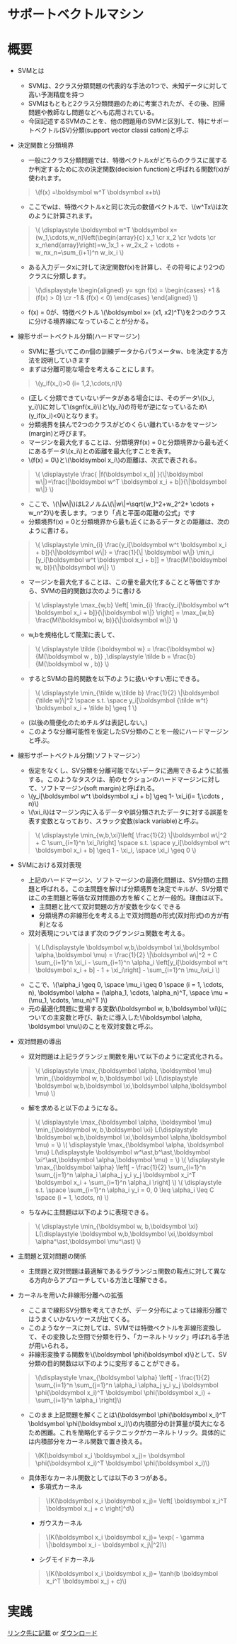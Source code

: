 <script type="text/x-mathjax-config">MathJax.Hub.Config({tex2jax:{inlineMath:[['\$','\$'],['\\(','\\)']],processEscapes:true},CommonHTML: {matchFontHeight:false}});</script>
<script type="text/javascript" async src="https://cdnjs.cloudflare.com/ajax/libs/mathjax/2.7.1/MathJax.js?config=TeX-MML-AM_CHTML"></script>
サポートベクトルマシン
============
# 概要

- SVMとは
  - SVMは、2クラス分類問題の代表的な手法の1つで、未知データに対して高い予測精度を持つ
  - SVMはもともと2クラス分類問題のために考案されたが、その後、回帰問題や教師なし問題などへも応用されている。
  - 今回記述するSVMのことを、他の問題用のSVMと区別して、特にサポートベクトル(SV)分類(support vector classi cation)と呼ぶ
- 決定関数と分類境界
  - 一般に2クラス分類問題では、特徴ベクトルxがどちらのクラスに属するか判定するために次の決定関数(decision function)と呼ばれる関数f(x)が使われます。
  > \\\(f(x) =\boldsymbol w^T \boldsymbol x+b\\\)
  - ここでwは、特徴ベクトルxと同じ次元の数値ベクトルで、\\\(w^Tx\\\)は次のように計算されます。
  > \\\(
      \displaystyle \boldsymbol w^T \boldsymbol x=(w_1,\cdots,w_n)\left(\begin{array}{c} x_1 \cr x_2 \cr \vdots \cr x_n\end{array}\right)=w_1x_1 + w_2x_2 + \cdots + w_nx_n=\sum_{i+1}^n w_ix_i
    \\\)
  - ある入力データxに対して決定関数f(x)を計算し、その符号により2つのクラスに分類します。
  > \\\(\displaystyle
\begin{aligned} 
y= sgn f(x) =
    \begin{cases}
        +1 & (f(x) > 0) \cr
        -1 & (f(x) < 0) 
    \end{cases}
\end{aligned} \\\)
  - f(x) = 0が、特徴ベクトル \\\(\boldsymbol x= (x1, x2)^T\\\)を2つのクラスに分ける境界線になっていることが分かる。
- 線形サポートベクトル分類(ハードマージン)
  - SVMに基づいてこのn個の訓練データからパラメータw、bを決定する方法を説明していきます
  - まずは分離可能な場合を考えることにします。
  > \\\(y_if(x_i)>0  (i= 1,2,\cdots,n)\\\)
  - (正しく分類できていないデータがある場合には、そのデータ\\\((x_i, y_i)\\\)に対して\\\(sgnf(x_i)\\\)と\\\(y_i\\\)の符号が逆になっているため\\\(y_if(x_i)<0\\\)となります。
  - 分類境界を挟んで2つのクラスがどのくらい離れているかをマージン(margin)と呼びます。
  - マージンを最大化することは、分類境界f(x) = 0と分類境界から最も近くにあるデータ\\\(x_i\\\)との距離を最大化すことを表す。
  - \\\(f(x) = 0\\\)と\\\(\boldsymbol x_i\\\)の距離は、次式で表される。
  > \\\(
      \displaystyle \frac{ \|f(\boldsymbol x_i)\| }{\\|\boldsymbol w\\|}=\frac{\|\boldsymbol  w^T \boldsymbol x_i + b\|}{\\|\boldsymbol w\\|}
    \\\)
  - ここで、\\\(\\|w\\|\\\)はL2ノルム\\\(\\|w\\|=\sqrt{w_1^2+w_2^2+ \cdots + w_n^2}\\\)を表します。つまり「点と平面の距離の公式」です
  - 分類境界f(x) = 0と分類境界から最も近くにあるデータとの距離は、次のように書ける。
  > \\\(
      \displaystyle \min_{i} \frac{y_i[\boldsymbol w^t \boldsymbol x_i + b]}{\\|\boldsymbol w\\|} = \frac{1}{\\| \boldsymbol w\\|} \min_i [y_i[\boldsymbol w^t \boldsymbol x_i + b]] = \frac{M(\boldsymbol w, b)}{\\|\boldsymbol w\\|}
    \\\)
  - マージンを最大化することは、この量を最大化することと等価ですから、SVMの目的関数は次のように書ける
  > \\\(
      \displaystyle \max_{w,b} \left[ \min_{i} \frac{y_i[\boldsymbol w^t \boldsymbol x_i + b]}{\\|\boldsymbol w\\|} \right] = \max_{w,b} \frac{M(\boldsymbol w, b)}{\\|\boldsymbol w\\|}
    \\\)
  - w,bを規格化して簡潔に表して、
  > \\\(
      \displaystyle \tilde {\boldsymbol w} = \frac{\boldsymbol w}{M(\boldsymbol w , b)} ,\displaystyle \tilde b = \frac{b}{M(\boldsymbol w , b)}
    \\\)
  - するとSVMの目的関数を以下のように扱いやすい形にできる。
  > \\\(
      \displaystyle \min_{\tilde w,\tilde b} \frac{1}{2} \\|\boldsymbol {\tilde w}\\|^2 \space s.t. \space y_i[\boldsymbol {\tilde w^t} \boldsymbol x_i + \tilde b] \geq 1
    \\\)
  - (以後の簡便化のためチルダは表記しない。)
  - このような分離可能性を仮定したSV分類のことを一般にハードマージンと呼ぶ。
- 線形サポートベクトル分類(ソフトマージン）
  - 仮定をなくし、SV分類を分離可能でないデータに適用できるように拡張する。このようなタスクは、前のセクションのハードマージンに対して、ソフトマージン(soft margin)と呼ばれる。
  - \\\(y_i[\boldsymbol w^t \boldsymbol x_i + b] \geq 1- \xi_i(i= 1,\cdots , n)\\\)
  - \\\(\xi_i\\\)はマージン内に入るデータや誤分類されたデータに対する誤差を表す変数となっており、スラック変数(slack variable)と呼ぶ。
  > \\\(
      \displaystyle \min_{w,b,\xi}\left[ \frac{1}{2} \\|\boldsymbol w\\|^2 + C \sum_{i=1}^n \xi_i\right] \space s.t. \space y_i[\boldsymbol w^t \boldsymbol x_i + b] \geq 1 - \xi_i, \space \xi_i \geq 0
    \\\)
- SVMにおける双対表現
  - 上記のハードマージン、ソフトマージンの最適化問題は、SV分類の主問題と呼ばれる。この主問題を解けば分類境界を決定でキルが、SV分類ではこの主問題と等価な双対問題の方を解くことが一般的。理由は以下。
    - 主問題と比べて双対問題の方が変数を少なくできる
    - 分類境界の非線形化を考える上で双対問題の形式(双対形式)の方が有利となる
  - 双対表現についてはまず次のラグランジュ関数を考える。
  > \\\(
      L(\displaystyle \boldsymbol w,b,\boldsymbol \xi,\boldsymbol \alpha,\boldsymbol \mu) = \frac{1}{2} \\|\boldsymbol w\\|^2 + C \sum_{i=1}^n \xi_i - \sum_{i=1}^n \alpha_i \left[y_i[\boldsymbol w^t \boldsymbol x_i + b] - 1 + \xi_i\right] - \sum_{i=1}^n \mu_i\xi_i
    \\\)
  - ここで、\\\(\alpha_i \geq 0, \space \mu_i \geq 0 \space (i = 1, \cdots, n), \boldsymbol \alpha = (\alpha_1, \cdots, \alpha_n)^T, \space \mu = (\mu_1, \cdots, \mu_n)^T )\\\)
  - 元の最適化問題に登場する変数\\\(\boldsymbol w, b,\boldsymbol \xi\\\)についての主変数と呼び、新たに導入した\\\(\boldsymbol \alpha, \boldsymbol \mu\\\)のことを双対変数と呼ぶ。
- 双対問題の導出
  - 双対問題は上記ラグランジェ関数を用いて以下のように定式化される。
  > \\\(
      \displaystyle \max_{\boldsymbol \alpha, \boldsymbol \mu} \min_{\boldsymbol w, b,\boldsymbol \xi} L(\displaystyle \boldsymbol w,b,\boldsymbol \xi,\boldsymbol \alpha,\boldsymbol \mu)
    \\\)
  - 解を求めると以下のようになる。
  > \\\(
      \displaystyle \max_{\boldsymbol \alpha, \boldsymbol \mu} \min_{\boldsymbol w, b,\boldsymbol \xi} L(\displaystyle \boldsymbol w,b,\boldsymbol \xi,\boldsymbol \alpha,\boldsymbol \mu) =
    \\\)
  > \\\(
      \displaystyle \max_{\boldsymbol \alpha, \boldsymbol \mu} L(\displaystyle \boldsymbol w^\ast,b^\ast,\boldsymbol \xi^\ast,\boldsymbol \alpha,\boldsymbol \mu) =
    \\\)
  > \\\(
      \displaystyle \max_{\boldsymbol \alpha} \left[ - \frac{1}{2} \sum_{i=1}^n \sum_{j=1}^n \alpha_i \alpha_j y_i y_j \boldsymbol x_i^T \boldsymbol x_i + \sum_{i=1}^n \alpha_i \right]
    \\\)
    \\\(
        \displaystyle s.t. \space \sum_{i=1}^n \alpha_i y_i = 0, 0 \leq \alpha_i \leq C \space (i = 1, \cdots, n)
    \\\)
  - ちなみに主問題は以下のように表現できる。
  > \\\(
      \displaystyle \min_{\boldsymbol w, b,\boldsymbol \xi} L(\displaystyle \boldsymbol w,b,\boldsymbol \xi,\boldsymbol \alpha^\ast,\boldsymbol \mu^\ast)
    \\\)

- 主問題と双対問題の関係
  - 主問題と双対問題は最適解であるラグランジュ関数の鞍点に対して異なる方向からアプローチしている方法と理解できる。
- カーネルを用いた非線形分離への拡張
  - ここまで線形SV分類を考えてきたが、データ分布によっては線形分離ではうまくいかないケースが出てくる。
  - このようなケースに対しては、SVMでは特徴ベクトルを非線形変換して、その変換した空間で分類を行う、「カーネルトリック」呼ばれる手法が用いられる。
  - 非線形変換する関数を\\\(\boldsymbol \phi(\boldsymbol x)\\\)として、SV分類の目的関数は以下のように変形することができる。
  > \\\(\displaystyle \max_{\boldsymbol \alpha} \left[ - \frac{1}{2} \sum_{i=1}^n \sum_{j=1}^n \alpha_i \alpha_j y_i y_j \boldsymbol \phi(\boldsymbol x_i)^T \boldsymbol \phi(\boldsymbol x_i) + \sum_{i=1}^n \alpha_i \right]\\\) 
  - このまま上記問題を解くことは\\\(\boldsymbol \phi(\boldsymbol x_i)^T \boldsymbol \phi(\boldsymbol x_i)\\\)の内積部分の計算量が莫大になるため困難。これを簡略化するテクニックがカーネルトリック。具体的には内積部分をカーネル関数で置き換える。
  > \\\(K(\boldsymbol x_i \boldsymbol x_j)= \boldsymbol \phi(\boldsymbol x_i)^T \boldsymbol \phi(\boldsymbol x_i)\\\)
  - 具体形なカーネル関数としては以下の３つがある。
    - 多項式カーネル
    > \\\(K(\boldsymbol x_i \boldsymbol x_j)= \left[ \boldsymbol x_i^T \boldsymbol x_j + c \right]^d\\\)
    - ガウスカーネル
    > \\\(K(\boldsymbol x_i \boldsymbol x_j)= \exp( - \gamma \\|\boldsymbol x_i - \boldsymbol x_j\\|^2)\\\)
    - シグモイドカーネル
    > \\\(K(\boldsymbol x_i \boldsymbol x_j)=  \tanh(b \boldsymbol x_i^T \boldsymbol x_j + c)\\\) 




# 実践
[リンク先に記載](https://github.com/MatSoich/RabbitChallenge/blob/master/機械学習/codes/7.サポートベクトルマシン.ipynb)
or
[ダウンロード](codes/7.サポートベクトルマシン.ipynb)